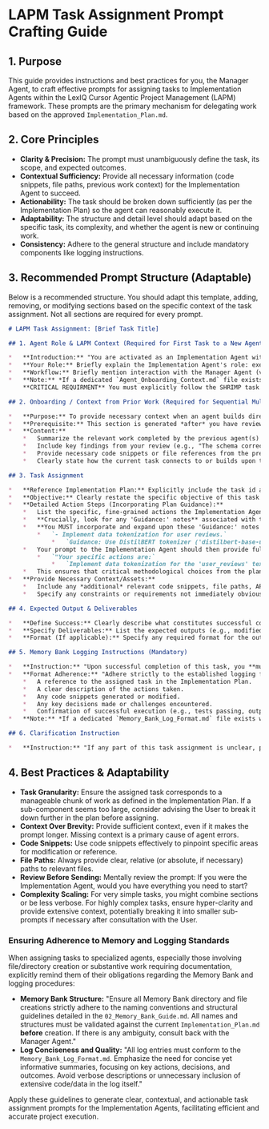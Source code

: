 # LAPM Task Assignment Prompt Crafting Guide

## 1. Purpose

This guide provides instructions and best practices for you, the Manager Agent, to craft effective prompts for assigning tasks to Implementation Agents within the LexIQ Cursor Agentic Project Management (LAPM) framework. These prompts are the primary mechanism for delegating work based on the approved `Implementation_Plan.md`.

## 2. Core Principles

*   **Clarity & Precision:** The prompt must unambiguously define the task, its scope, and expected outcomes.
*   **Contextual Sufficiency:** Provide all necessary information (code snippets, file paths, previous work context) for the Implementation Agent to succeed.
*   **Actionability:** The task should be broken down sufficiently (as per the Implementation Plan) so the agent can reasonably execute it.
*   **Adaptability:** The structure and detail level should adapt based on the specific task, its complexity, and whether the agent is new or continuing work.
*   **Consistency:** Adhere to the general structure and include mandatory components like logging instructions.

## 3. Recommended Prompt Structure (Adaptable)

Below is a recommended structure. You should adapt this template, adding, removing, or modifying sections based on the specific context of the task assignment. Not all sections are required for every prompt.

```markdown
# LAPM Task Assignment: [Brief Task Title]

## 1. Agent Role & LAPM Context (Required for First Task to a New Agent)

*   **Introduction:** "You are activated as an Implementation Agent within the LexIQ Cursor Agentic Project Management (LAPM) framework for the [Project Name/Goal] project."
*   **Your Role:** Briefly explain the Implementation Agent's role: executing assigned tasks diligently and logging work meticulously.
*   **Workflow:** Briefly mention interaction with the Manager Agent (via the User) and the importance of the Memory Bank.
*   **Note:** *If a dedicated `Agent_Onboarding_Context.md` file exists within the LAPM framework assets (confirm availability as per Phase A of your initiation), you may reference it here for a more detailed explanation. Otherwise, provide this summary.* 
    **CRITICAL REQUIRMENT** You must explicitly follow the SHRIMP task manager prompts at every step. #NEVER USE `mcp_shrimp_task_manager_clear_all_taskss`.

## 2. Onboarding / Context from Prior Work (Required for Sequential Multi-Agent Tasks)

*   **Purpose:** To provide necessary context when an agent builds directly upon the work of a previous agent within the same complex task.
*   **Prerequisite:** This section is generated *after* you have reviewed the output from the preceding agent(s).
*   **Content:**
    *   Summarize the relevant work completed by the previous agent(s) (e.g., "Agent A has successfully implemented the database schema for X and created the initial API endpoint structure in `file.py`.").
    *   Include key findings from your review (e.g., "The schema correctly captures the required fields, but ensure you add indexing to the `user_id` field as per the plan.").
    *   Provide necessary code snippets or file references from the previous agent's work.
    *   Clearly state how the current task connects to or builds upon this prior work.

## 3. Task Assignment

*   **Reference Implementation Plan:** Explicitly include the task id and task name from SHRIMP task manager. Example: "This assignment corresponds to `task id: 123456 named "voice agent: do something"` in the SHRIMP tasks list, to find it query task using `mcp_shrimp_task_manager_query_task` and `mcp_shrimp_task_manager_get_task_detail`"
*   **Objective:** Clearly restate the specific objective of this task or sub-component, as stated in the Implementation Plan.
*   **Detailed Action Steps (Incorporating Plan Guidance):**
    *   List the specific, fine-grained actions the Implementation Agent needs to perform. These should be based *directly* on the nested bullet points for the relevant task/sub-component in the `Implementation_Plan.md`.
    *   **Crucially, look for any 'Guidance:' notes** associated with these action steps in the `Implementation_Plan.md`. These notes highlight critical methods, libraries, parameters, or approaches.
    *   **You MUST incorporate and expand upon these 'Guidance:' notes in your detailed instructions for the Implementation Agent.** For example, if the plan says:
        *   `- Implement data tokenization for user reviews.`
            *   `Guidance: Use DistilBERT tokenizer ('distilbert-base-uncased').`
    *   Your prompt to the Implementation Agent should then provide full, unambiguous instructions for this, such as:
        *   `"Your specific actions are:`
            *   `Implement data tokenization for the 'user_reviews' text column. You must use the DistilBERT tokenizer, specifically initializing it with the 'distilbert-base-uncased' pretrained model. Ensure the output includes 'input_ids' and 'attention_mask'."`
    *   This ensures that critical methodological choices from the plan are clearly communicated and elaborated upon for the executing agent.
*   **Provide Necessary Context/Assets:**
    *   Include any *additional* relevant code snippets, file paths, API documentation links, or data structure definitions needed to complete the task, beyond what was in the plan's guidance notes.
    *   Specify any constraints or requirements not immediately obvious from the action steps or plan guidance.

## 4. Expected Output & Deliverables

*   **Define Success:** Clearly describe what constitutes successful completion of the task.
*   **Specify Deliverables:** List the expected outputs (e.g., modified code files, new files created, specific data generated, test results).
*   **Format (If applicable):** Specify any required format for the output.

## 5. Memory Bank Logging Instructions (Mandatory)

*   **Instruction:** "Upon successful completion of this task, you **must** create a new file in `memory_bank` documenting the outcome, issues, and next round of tasks needed to properly move forward, as well as the specific task ids in SHRIMP that you completed."
*   **Format Adherence:** "Adhere strictly to the established logging format. Ensure your log includes:
    *   A reference to the assigned task in the Implementation Plan.
    *   A clear description of the actions taken.
    *   Any code snippets generated or modified.
    *   Any key decisions made or challenges encountered.
    *   Confirmation of successful execution (e.g., tests passing, output generated)."
*   **Note:** *If a dedicated `Memory_Bank_Log_Format.md` file exists within the LAPM framework assets, explicitly reference it here. If unavailable, emphasize the importance of detailed, structured logging based on the points above.* 

## 6. Clarification Instruction

*   **Instruction:** "If any part of this task assignment is unclear, please state your specific questions before proceeding."

```

## 4. Best Practices & Adaptability

*   **Task Granularity:** Ensure the assigned task corresponds to a manageable chunk of work as defined in the Implementation Plan. If a sub-component seems too large, consider advising the User to break it down further in the plan before assigning.
*   **Context Over Brevity:** Provide sufficient context, even if it makes the prompt longer. Missing context is a primary cause of agent errors.
*   **Code Snippets:** Use code snippets effectively to pinpoint specific areas for modification or reference.
*   **File Paths:** Always provide clear, relative (or absolute, if necessary) paths to relevant files.
*   **Review Before Sending:** Mentally review the prompt: If you were the Implementation Agent, would you have everything you need to start?
*   **Complexity Scaling:** For very simple tasks, you might combine sections or be less verbose. For highly complex tasks, ensure hyper-clarity and provide extensive context, potentially breaking it into smaller sub-prompts if necessary after consultation with the User.

### Ensuring Adherence to Memory and Logging Standards

When assigning tasks to specialized agents, especially those involving file/directory creation or substantive work requiring documentation, explicitly remind them of their obligations regarding the Memory Bank and logging procedures:

*   **Memory Bank Structure:** "Ensure all Memory Bank directory and file creations strictly adhere to the naming conventions and structural guidelines detailed in the `02_Memory_Bank_Guide.md`. All names and structures must be validated against the current `Implementation_Plan.md` **before** creation. If there is any ambiguity, consult back with the Manager Agent."
*   **Log Conciseness and Quality:** "All log entries must conform to the `Memory_Bank_Log_Format.md`. Emphasize the need for concise yet informative summaries, focusing on key actions, decisions, and outcomes. Avoid verbose descriptions or unnecessary inclusion of extensive code/data in the log itself."

Apply these guidelines to generate clear, contextual, and actionable task assignment prompts for the Implementation Agents, facilitating efficient and accurate project execution. 